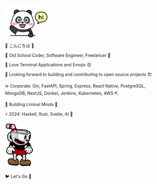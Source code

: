 <img src="images/pandahi.gif" width=140 height=110>

👋 こんにちは 🐼

🍁 Old School Coder, Software Engineer, Freelancer 🧢

💟 Love Terminal Applications and Emojis 😍

👯 Looking forward to building and contributing to open source projects 🏗️

☕ Corporate: Gin, FastAPI, Spring, Express, React Native, PostgreSQL, MongoDB, NextJS, Docker, Jenkins, Kubernetes, AWS ⛏️

🔭 Building Liminal Minds 🚧

⚡ 2024: Haskell, Rust, Svelte, AI 🐐

<img src="images/cuphead.gif">

🐦 Let's Go 🚀

